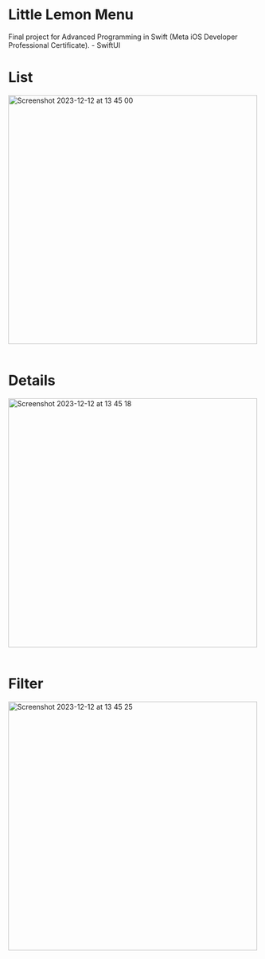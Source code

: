 # Little Lemon Menu
Final project for Advanced Programming in Swift (Meta iOS Developer Professional Certificate). - SwiftUI

<h1>List</h1>
<img width="500" alt="Screenshot 2023-12-12 at 13 45 00" src="https://github.com/tejas786u/LittleLemonMenu/assets/11904090/3e7d30fb-fee1-45d9-bebd-1958449f3bf7"><br><br>
  
<h1>Details</h1>
<img width="500" alt="Screenshot 2023-12-12 at 13 45 18" src="https://github.com/tejas786u/LittleLemonMenu/assets/11904090/80065292-14d3-449c-8178-8c1b55142825"><br><br>

<h1>Filter</h1>
<img width="500" alt="Screenshot 2023-12-12 at 13 45 25" src="https://github.com/tejas786u/LittleLemonMenu/assets/11904090/71cbf021-e7c7-4410-aeed-8358a4b1582f"><br><br>
